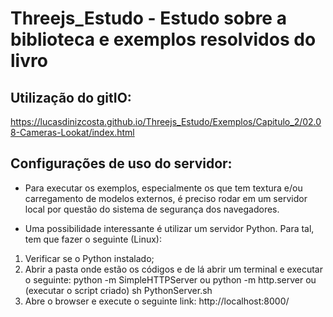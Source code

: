 # Threejs_Estudo - Estudo sobre a biblioteca e exemplos resolvidos do livro

## Utilização do gitIO:
https://lucasdinizcosta.github.io/Threejs_Estudo/Exemplos/Capitulo_2/02.08-Cameras-Lookat/index.html

## Configurações de uso do servidor:
* Para executar os exemplos, especialmente os que tem textura e/ou carregamento de modelos externos, é preciso rodar em um servidor local por questão do sistema de segurança dos navegadores. 

* Uma possibilidade interessante é utilizar um servidor Python. Para tal, tem que fazer o seguinte (Linux):

1) Verificar se o Python instalado;
2) Abrir a pasta onde estão os códigos e de lá abrir um terminal e executar o seguinte:
   python -m SimpleHTTPServer
   ou 
   python -m http.server
   ou (executar o script criado)
   sh PythonServer.sh
3) Abre o browser e execute o seguinte link:
   http://localhost:8000/


